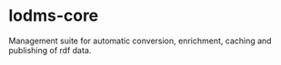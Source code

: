 lodms-core
==========

Management suite for automatic conversion, enrichment, caching and publishing of rdf data. 
